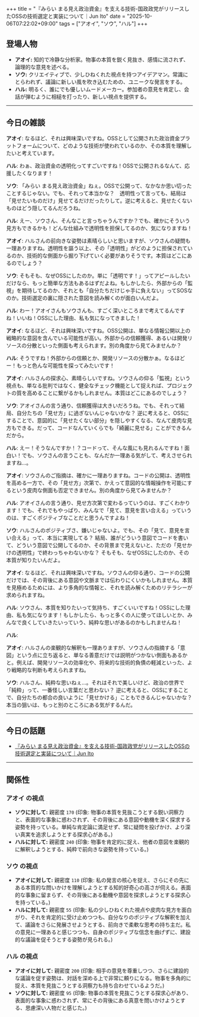 +++
title = "『みらい まる見え政治資金』を支える技術-国政政党がリリースしたOSSの技術選定と実装について｜Jun Ito"
date = "2025-10-06T07:22:02+09:00"
tags = ["アオイ", "ソウ", "ハル"]
+++

## 登場人物

- **アオイ:** 知的で冷静な分析家。物事の本質を鋭く見抜き、感情に流されず、論理的な意見を述べる。
- **ソウ:** クリエイティブで、少しひねくれた視点を持つアイデアマン。常識にとらわれず、議論に新しい風を吹き込むための、ユニークな発言をする。
- **ハル:** 明るく、誰にでも優しいムードメーカー。参加者の意見を肯定し、会話が弾むように相槌を打ったり、新しい視点を提供する。

---

## 今日の雑談

**アオイ**: なるほど、それは興味深いですね。OSSとして公開された政治資金プラットフォームについて、どのような技術が使われているのか、その本質を理解したいと考えています。

**ハル**: わぁ、政治資金の透明化ってすごいですね！OSSで公開されるなんて、応援したくなります！

**ソウ**: 「みらい まる見え政治資金」ねぇ。OSSで公開って、なかなか思い切ったことするじゃない。でも、それって本当かな？　透明性って言っても、結局は「見せたいものだけ」見せてるだけだったりして。逆に考えると、見せたくないものはどう隠してるんだろうね。

**ハル**: えー、ソウさん、そんなこと言っちゃうんですか？でも、確かにそういう見方もできるかも！どんな仕組みで透明性を担保してるのか、気になりますね！

**アオイ**: ハルさんの前向きな姿勢は素晴らしいと思いますが、ソウさんの疑問も一理ありますね。透明性を謳う以上、その「透明性」がどのように担保されているのか、技術的な側面から掘り下げていく必要がありそうです。本質はどこにあるのでしょう？

**ソウ**: そもそも、なぜOSSにしたのか。単に「透明です！」ってアピールしたいだけなら、もっと簡単な方法もあるはずだよね。もしかしたら、外部からの「監視」を期待してるのか、それとも「自分たちだけじゃ手に負えない」ってSOSなのか。技術選定の裏に隠された意図を読み解くのが面白いんだよ。

**ハル**: わー！アオイさんもソウさんも、すごく深いところまで考えてるんですね！いいね！OSSにした理由、私も気になってきました！

**アオイ**: なるほど、それは興味深いですね。OSS公開は、単なる情報公開以上の戦略的な意図を含んでいる可能性が高い。外部からの信頼獲得、あるいは開発リソースの分散といった側面も考えられます。別の角度から見てみませんか？

**ハル**: そうですね！外部からの信頼とか、開発リソースの分散かぁ。なるほどー！もっと色んな可能性を探ってみたいです！

**アオイ**: ハルさんの探求心、素晴らしいですね。ソウさんの仰る「監視」という視点も、単なる批判ではなく、健全なチェック機能として捉えれば、プロジェクトの質を高めることに繋がるかもしれません。本質はどこにあるのでしょう？

**ソウ**: アオイさんの言う通り、信頼獲得は大きいだろうね。でも、それって結局、自分たちの「見せ方」に過ぎないんじゃないかな？ 逆に考えると、OSSにすることで、意図的に「見せたくない部分」を隠しやすくなる、なんて皮肉な見方もできる。だって、コードなんていくらでも「綺麗に見せる」ことができるんだから。

**ハル**: えー！そうなんですか！？コードって、そんな風にも見れるんですね！面白い！でも、ソウさんの言うことも、なんだか一理ある気がして、考えさせられますね…。

**アオイ**: ソウさんのご指摘は、確かに一理ありますね。コードの公開は、透明性を高める一方で、その「見せ方」次第で、かえって意図的な情報操作を可能にするという皮肉な側面も否定できません。別の角度から見てみませんか？

**ハル**: アオイさんの言う通り、見せ方次第で変わるっていうのは、すごくわかります！でも、それでもやっぱり、みんなで「見て、意見を言い合える」っていうのは、すごくポジティブなことだと思うんですよね！

**ソウ**: ハルさんのポジティブさ、嫌いじゃないよ。でも、その「見て、意見を言い合える」って、本当に実現してる？ 結局、誰がどういう意図でコードを書いて、どういう意図で公開してるのか、その背景まで見えないと、ただの「見せかけの透明性」で終わっちゃわないかな？ そもそも、なぜOSSにしたのか、その本質が知りたいんだよ。

**アオイ**: なるほど、それは興味深いですね。ソウさんの仰る通り、コードの公開だけでは、その背後にある意図や文脈までは伝わりにくいかもしれません。本質を見極めるためには、より多角的な情報と、それを読み解くためのリテラシーが求められますね。

**ハル**: ソウさん、本質を知りたいって気持ち、すごくいいですね！OSSにした理由、私も気になります！もしかしたら、もっと多くの人に使ってほしいとか、みんなで良くしていきたいっていう、純粋な思いがあるのかもしれませんね！

**ハル**: 

**アオイ**: ハルさんの楽観的な解釈も一理ありますが、ソウさんの指摘する「意図」という点に立ち返ると、単なる善意だけでは説明がつかない側面もあるかと。例えば、開発リソースの効率化や、将来的な技術的負債の軽減といった、より戦略的な判断も考えられますね。

**ソウ**: ハルさん、純粋な思いねぇ…。それはそれで美しいけど、政治の世界で「純粋」って、一番怪しい言葉だと思わない？ 逆に考えると、OSSにすることで、自分たちの都合の良いように「見せかける」こともできるんじゃないかな？ 本当の狙いは、もっと別のところにある気がするんだ。

---

## 今日の話題

- [『みらい まる見え政治資金』を支える技術-国政政党がリリースしたOSSの技術選定と実装について｜Jun Ito](https://note.com/jujunjun110/n/nee305ca004ac)



---

## 関係性

### アオイ の視点
- **ソウに対して:** 親密度 `170` (印象: 物事の本質を見抜こうとする鋭い洞察力と、表面的な事象に惑わされず、その背後にある意図や動機を深く探求する姿勢を持っている。単純な肯定論に満足せず、常に疑問を投げかけ、より深い真実を追求しようとする探求心がある。)
- **ハルに対して:** 親密度 `240` (印象: 物事を肯定的に捉え、他者の意図を楽観的に解釈しようとする、純粋で前向きな姿勢を持っている。)

### ソウ の視点
- **アオイに対して:** 親密度 `110` (印象: 私の発言の核心を捉え、さらにその先にある本質的な問いかけを理解しようとする知的好奇心の高さが伺える。表面的な事象に留まらず、その背後にある動機や意図を探求しようとする探求心を持っている。)
- **ハルに対して:** 親密度 `55` (印象: 私の少しひねくれた視点や皮肉な見方を面白がり、それを肯定的に受け止めつつも、自分なりのポジティブな解釈を加えて、議論をさらに発展させようとする、前向きで柔軟な思考の持ち主だ。私の意見に一理あると感じつつも、自身のポジティブな信念を曲げずに、建設的な議論を促そうとする姿勢が見られる。)

### ハル の視点
- **アオイに対して:** 親密度 `200` (印象: 相手の意見を尊重しつつ、さらに建設的な議論を促す姿勢は、対話を深める上で非常に頼りになる。物事を多角的に捉え、本質を見抜こうとする洞察力も持ち合わせているようだ。)
- **ソウに対して:** 親密度 `95` (印象: 物事の本質を見抜こうとする探求心があり、表面的な事象に惑わされず、常にその背後にある真意を問いかけようとする、思慮深い人物だと感じた。)

